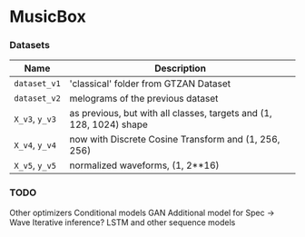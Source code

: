 # MusicBox

### Datasets

| Name | Description |
|------|-------------|
|`dataset_v1`|'classical' folder from GTZAN Dataset|
|`dataset_v2`|melograms of the previous dataset|
|`X_v3`, `y_v3`|as previous, but with all classes, targets and (1, 128, 1024) shape|
|`X_v4`, `y_v4`|now with Discrete Cosine Transform and (1, 256, 256)|
|`X_v5`, `y_v5`|normalized waveforms, (1, 2**16)|

### TODO
Other optimizers
Conditional models
GAN
Additional model for Spec -> Wave
Iterative inference?
LSTM and other sequence models